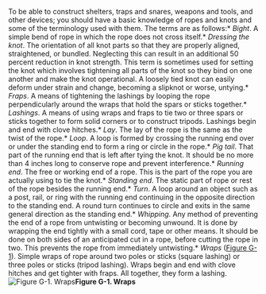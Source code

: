 To be able to construct shelters, traps and snares, weapons and tools, and other devices; you should have a basic knowledge of ropes and knots and some of the terminology used with them. The terms are as follows:* _Bight_. A simple bend of rope in which the rope does not cross itself.* _Dressing the knot_. The orientation of all knot parts so that they are properly aligned, straightened, or bundled. Neglecting this can result in an additional 50 percent reduction in knot strength. This term is sometimes used for setting the knot which involves tightening all parts of the knot so they bind on one another and make the knot operational. A loosely tied knot can easily deform under strain and change, becoming a slipknot or worse, untying.* _Fraps_. A means of tightening the lashings by looping the rope perpendicularly around the wraps that hold the spars or sticks together.* _Lashings_. A means of using wraps and fraps to tie two or three spars or sticks together to form solid corners or to construct tripods. Lashings begin and end with clove hitches.* _Lay_. The lay of the rope is the same as the twist of the rope.* _Loop_. A loop is formed by crossing the running end over or under the standing end to form a ring or circle in the rope.* _Pig tail_. That part of the running end that is left after tying the knot. It should be no more than 4 inches long to conserve rope and prevent interference.* _Running end_. The free or working end of a rope. This is the part of the rope you are actually using to tie the knot.* _Standing end_. The static part of rope or rest of the rope besides the running end.* _Turn_. A loop around an object such as a post, rail, or ring with the running end continuing in the opposite direction to the standing end. A round turn continues to circle and exits in the same general direction as the standing end.* _Whipping_. Any method of preventing the end of a rope from untwisting or becoming unwound. It is done by wrapping the end tightly with a small cord, tape or other means. It should be done on both sides of an anticipated cut in a rope, before cutting the rope in two. This prevents the rope from immediately untwisting.* _Wraps_ ([Figure G-1](#figg-1)). Simple wraps of rope around two poles or sticks (square lashing) or three poles or sticks (tripod lashing). Wraps begin and end with clove hitches and get tighter with fraps. All together, they form a lashing.<a name="figg-1"></a>![Figure G-1\. Wraps](image255.jpg)**Figure G-1\. Wraps**
